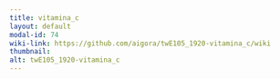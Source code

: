 ```yaml
---
title: vitamina_c
layout: default
modal-id: 74
wiki-link: https://github.com/aigora/twE105_1920-vitamina_c/wiki
thumbnail: 
alt: twE105_1920-vitamina_c
---
```

